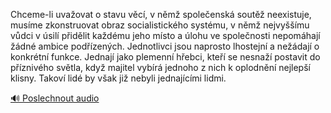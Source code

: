 
Chceme-li uvažovat o stavu věcí, v němž společenská soutěž neexistuje, musíme zkonstruovat obraz socialistického systému, v němž nejvyššímu vůdci v úsilí přidělit každému jeho místo a úlohu ve společnosti nepomáhají žádné ambice podřízených. Jednotlivci jsou naprosto lhostejní a nežádají o konkrétní funkce. Jednají jako plemenní hřebci, kteří se nesnaží postavit do příznivého světla, když majitel vybírá jednoho z nich k oplodnění nejlepší klisny. Takoví lidé by však již nebyli jednajícími lidmi.

[🔊 Poslechnout audio](/data/7-paragraphs/audio/chapter_56/para_001-Chceme-li-uvaovat-o-stavu-vc-v-nm-spoleensk.mp3)
